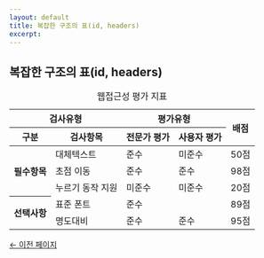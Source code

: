 ```yaml
---
layout: default
title: 복잡한 구조의 표(id, headers)
excerpt: 
---
```


<h2>복잡한 구조의 표(id, headers)</h2>

<table summary="웹접근성의 검사유형별 평가유형별 배점 결과 지표에 관한 표입니다.">
	<caption>웹접근성 평가 지표</caption>
	<thead>
		<tr>
			<th colspan="2" id="h1-1">검사유형</th>
			<th colspan="2" id="h1-2">평가유형</th>
			<th rowspan="2" id="h1-3">배점</th>
		</tr>
		<tr>
			<th id="h2-1">구분</th>
			<th id="h2-2">검사항목</th>
			<th id="h2-3">전문가 평가</th>
			<th id="h2-4">사용자 평가</th>
		</tr>
	</thead>
	<tbody>
		<tr>
			<th rowspan="3" headers="h1-1 h2-1">필수항목</th>
			<td headers="h1-1 h2-2">대체텍스트</td>
			<td headers="h1-2 h2-3">준수</td>
			<td headers="h1-2 h2-4">미준수</td>
			<td headers="h1-3">50점</td>
		</tr>
		<tr>
			<td headers="h1-1 h2-2">초점 이동</td>
			<td headers="h1-2 h2-3">준수</td>
			<td headers="h1-2 h2-4">준수</td>
			<td headers="h1-3">98점</td>
		</tr>
		<tr>
			<td headers="h1-1 h2-2">누르기 동작 지원</td>
			<td headers="h1-2 h2-3">미준수</td>
			<td headers="h1-2 h2-4">미준수</td>
			<td headers="h1-3">20점</td>
		</tr>
		<tr>
			<th rowspan="2" headers="h1-1 h2-1">선택사항</th>
			<td headers="h1-1 h2-2">표준 폰트</td>
			<td headers="h1-2 h2-3">준수</td>
			<td headers="h1-2 h2-4"></td>
			<td headers="h1-3">89점</td>
		</tr>
		<tr>
			<td headers="h1-1 h2-2">명도대비</td>
			<td headers="h1-2 h2-3">준수</td>
			<td headers="h1-2 h2-4">준수</td>
			<td headers="h1-3">95점</td>
		</tr>
	</tbody>
</table>

<p><a href="#" onclick="history.back(-1);">← 이전 페이지</a></p>
